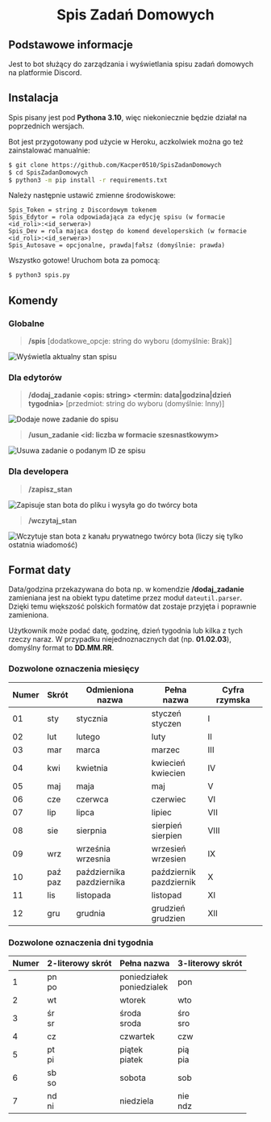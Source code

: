 <h1 align="center">Spis Zadań Domowych</h1>

## Podstawowe informacje
Jest to bot służący do zarządzania i wyświetlania spisu zadań domowych na platformie Discord.

## Instalacja
Spis pisany jest pod **Pythona 3.10**, więc niekoniecznie będzie działał na poprzednich wersjach.

Bot jest przygotowany pod użycie w Heroku, aczkolwiek można go też zainstalować manualnie:
```sh
$ git clone https://github.com/Kacper0510/SpisZadanDomowych
$ cd SpisZadanDomowych
$ python3 -m pip install -r requirements.txt
```

Należy następnie ustawić zmienne środowiskowe:
```
Spis_Token = string z Discordowym tokenem
Spis_Edytor = rola odpowiadająca za edycję spisu (w formacie <id_roli>:<id_serwera>)
Spis_Dev = rola mająca dostęp do komend developerskich (w formacie <id_roli>:<id_serwera>)
Spis_Autosave = opcjonalne, prawda|fałsz (domyślnie: prawda)
```

Wszystko gotowe! Uruchom bota za pomocą:
```sh
$ python3 spis.py
```

## Komendy

### Globalne

> **/spis** [dodatkowe_opcje: string do wyboru (domyślnie: Brak)]

![Wyświetla aktualny stan spisu](https://cdn.discordapp.com/attachments/931884001680031754/938780030874583060/unknown.png)

### Dla edytorów

> **/dodaj_zadanie <opis: string> <termin: data|godzina|dzień tygodnia>** [przedmiot: string do wyboru (domyślnie: Inny)]

![Dodaje nowe zadanie do spisu](https://cdn.discordapp.com/attachments/931884001680031754/938780752382918666/unknown.png)

> **/usun_zadanie <id: liczba w formacie szesnastkowym>**

![Usuwa zadanie o podanym ID ze spisu](https://cdn.discordapp.com/attachments/931884001680031754/938165033106538526/unknown.png)

### Dla developera

> **/zapisz_stan**

![Zapisuje stan bota do pliku i wysyła go do twórcy bota](https://cdn.discordapp.com/attachments/931884001680031754/938781136576999535/unknown.png)

> **/wczytaj_stan**

![Wczytuje stan bota z kanału prywatnego twórcy bota (liczy się tylko ostatnia wiadomość)](https://cdn.discordapp.com/attachments/931884001680031754/938785280188620800/unknown.png)

## Format daty

Data/godzina przekazywana do bota np. w komendzie **/dodaj_zadanie** zamieniana jest na obiekt typu datetime przez moduł `dateutil.parser`.
Dzięki temu większość polskich formatów dat zostaje przyjęta i poprawnie zamieniona.

Użytkownik może podać datę, godzinę, dzień tygodnia lub kilka z tych rzeczy naraz.
W przypadku niejednoznacznych dat (np. **01.02.03**), domyślny format to **DD.MM.RR**.

### Dozwolone oznaczenia miesięcy

| Numer | Skrót       | Odmieniona nazwa              | Pełna nazwa                 | Cyfra rzymska |
|-------|-------------|-------------------------------|-----------------------------|---------------|
| 01    | sty         | stycznia                      | styczeń<br/>styczen         | I             |
| 02    | lut         | lutego                        | luty                        | II            |
| 03    | mar         | marca                         | marzec                      | III           |
| 04    | kwi         | kwietnia                      | kwiecień<br/>kwiecien       | IV            |
| 05    | maj         | maja                          | maj                         | V             |
| 06    | cze         | czerwca                       | czerwiec                    | VI            |
| 07    | lip         | lipca                         | lipiec                      | VII           |
| 08    | sie         | sierpnia                      | sierpień<br/>sierpien       | VIII          |
| 09    | wrz         | września<br/>wrzesnia         | wrzesień<br/>wrzesien       | IX            |
| 10    | paź<br/>paz | października<br/>pazdziernika | październik<br/>pazdziernik | X             |
| 11    | lis         | listopada                     | listopad                    | XI            |
| 12    | gru         | grudnia                       | grudzień<br/>grudzien       | XII           |

### Dozwolone oznaczenia dni tygodnia

| Numer | 2-literowy skrót | Pełna nazwa                   | 3-literowy skrót |
|-------|------------------|-------------------------------|------------------|
| 1     | pn<br/>po        | poniedziałek<br/>poniedzialek | pon              |
| 2     | wt               | wtorek                        | wto              |
| 3     | śr<br/>sr        | środa<br/>sroda               | śro<br/>sro      |
| 4     | cz               | czwartek                      | czw              |
| 5     | pt<br/>pi        | piątek<br/>piatek             | pią<br/>pia      |
| 6     | sb<br/>so        | sobota                        | sob              |
| 7     | nd<br/>ni        | niedziela                     | nie<br/>ndz      |
